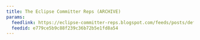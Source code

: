 ```yaml
---
title: The Eclipse Committer Reps (ARCHIVE)
params:
  feedlink: https://eclipse-committer-reps.blogspot.com/feeds/posts/default
  feedid: e779ce5b9c88f239c36b72b5e1fd8a54
---
```


